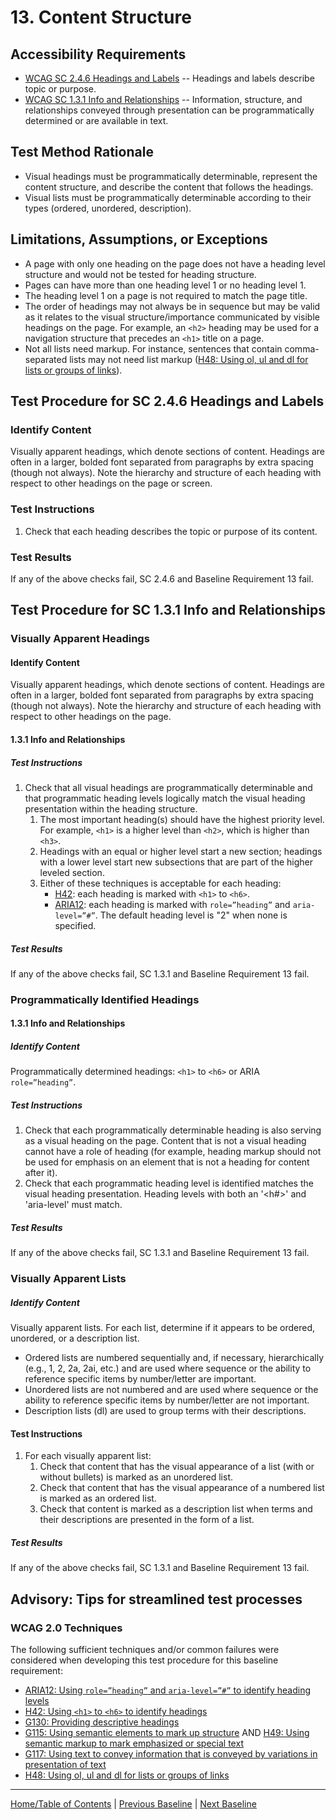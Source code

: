 # 13. Content Structure
## Accessibility Requirements
* [WCAG SC 2.4.6 Headings and Labels](http://www.w3.org/TR/UNDERSTANDING-WCAG20/navigation-mechanisms-descriptive.html) -- Headings and labels describe topic or purpose.
* [WCAG SC 1.3.1 Info and Relationships](http://www.w3.org/TR/UNDERSTANDING-WCAG20/content-structure-separation-programmatic.html) -- Information, structure, and relationships conveyed through presentation can be programmatically determined or are available in text.

## Test Method Rationale
* Visual headings must be programmatically determinable, represent the content structure, and describe the content that follows the headings.
* Visual lists must be programmatically determinable according to their types (ordered, unordered, description).

## Limitations, Assumptions, or Exceptions
* A page with only one heading on the page does not have a heading level structure and would not be tested for heading structure.
* Pages can have more than one heading level 1 or no heading level 1.
* The heading level 1 on a page is not required to match the page title.
* The order of headings may not always be in sequence but may be valid as it relates to the visual structure/importance communicated by visible headings on the page. For example, an `<h2>` heading may be used for a navigation structure that precedes an `<h1>` title on a page.
* Not all lists need markup. For instance, sentences that contain comma-separated lists may not need list markup ([H48: Using ol, ul and dl for lists or groups of links](http://www.w3.org/TR/2016/NOTE-WCAG20-TECHS-20161007/H48)).

## Test Procedure for SC 2.4.6 Headings and Labels
### Identify Content
Visually apparent headings, which denote sections of content. Headings are often in a larger, bolded font separated from paragraphs by extra spacing (though not always). Note the hierarchy and structure of each heading with respect to other headings on the page or screen.

### Test Instructions
1. Check that each heading describes the topic or purpose of its content.
      
### Test Results
If any of the above checks fail, SC 2.4.6 and Baseline Requirement 13 fail.

## Test Procedure for SC 1.3.1 Info and Relationships
### Visually Apparent Headings
#### Identify Content
Visually apparent headings, which denote sections of content. Headings are often in a larger, bolded font separated from paragraphs by extra spacing (though not always). Note the hierarchy and structure of each heading with respect to other headings on the page.

#### 1.3.1 Info and Relationships
##### Test Instructions
1. Check that all visual headings are programmatically determinable and that programmatic heading levels logically match the visual heading presentation within the heading structure.
    1. The most important heading(s) should have the highest priority level. For example, `<h1>` is a higher level than `<h2>`, which is higher than `<h3>`. 
    1. Headings with an equal or higher level start a new section; headings with a lower level start new subsections that are part of the higher leveled section.
    1. Either of these techniques is acceptable for each heading:
          * [H42](https://www.w3.org/TR/WCAG20-TECHS/H42.html): each heading is marked with `<h1>` to `<h6>`.
          * [ARIA12](https://www.w3.org/TR/WCAG20-TECHS/ARIA12.html): each heading is marked with `role=”heading”` and `aria-level=”#”`. The default heading level is "2" when none is specified.

##### Test Results
If any of the above checks fail, SC 1.3.1 and Baseline Requirement 13 fail.

### Programmatically Identified Headings
#### 1.3.1 Info and Relationships
##### Identify Content
Programmatically determined headings: `<h1>` to `<h6>` or ARIA `role=”heading”`.

##### Test Instructions
1. Check that each programmatically determinable heading is also serving as a visual heading on the page. Content that is not a visual heading cannot have a role of heading (for example, heading markup should not be used for emphasis on an element that is not a heading for content after it).
2. Check that each programmatic heading level is identified matches the visual heading presentation. Heading levels with both an '<h#>' and 'aria-level' must match.

##### Test Results
If any of the above checks fail, SC 1.3.1 and Baseline Requirement 13 fail.

### Visually Apparent Lists
##### Identify Content
Visually apparent lists. For each list, determine if it appears to be ordered, unordered, or a description list.
* Ordered lists are numbered sequentially and, if necessary, hierarchically (e.g., 1, 2, 2a, 2ai, etc.) and are used where sequence or the ability to reference specific items by number/letter are important.
* Unordered lists are not numbered and are used where sequence or the ability to reference specific items by number/letter are not important.
* Description lists (dl) are used to group terms with their descriptions.

#### Test Instructions
1. For each visually apparent list:
    1. Check that content that has the visual appearance of a list (with or without bullets) is marked as an unordered list.
    2. Check that content that has the visual appearance of a numbered list is marked as an ordered list.
    3. Check that content is marked as a description list when terms and their descriptions are presented in the form of a list.

##### Test Results
If any of the above checks fail, SC 1.3.1 and Baseline Requirement 13 fail.

## Advisory: Tips for streamlined test processes
### WCAG 2.0 Techniques
The following sufficient techniques and/or common failures were considered when developing this test procedure for this baseline requirement:
* [ARIA12: Using `role=”heading”` and `aria-level=”#”` to identify heading levels](https://www.w3.org/TR/WCAG20-TECHS/ARIA12.html)
* [H42: Using `<h1>` to `<h6>` to identify headings](https://www.w3.org/TR/WCAG20-TECHS/H42.html)
* [G130: Providing descriptive headings](https://www.w3.org/TR/WCAG20-TECHS/G130.html)
* [G115: Using semantic elements to mark up structure](http://www.w3.org/TR/WCAG20-TECHS/G115.html)  AND [H49: Using semantic markup to mark emphasized or special text](http://www.w3.org/TR/WCAG20-TECHS/H49.html)
* [G117: Using text to convey information that is conveyed by variations in presentation of text](http://www.w3.org/TR/WCAG20-TECHS/G117.html)
* [H48: Using ol, ul and dl for lists or groups of links](http://www.w3.org/TR/2016/NOTE-WCAG20-TECHS-20161007/H48)
----------------------------------------
[Home/Table of Contents](index.md) | [Previous Baseline](12DataTables.md) | [Next Baseline](14Links.md)
